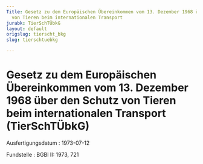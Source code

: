```yaml
---
Title: Gesetz zu dem Europäischen Übereinkommen vom 13. Dezember 1968 über den Schutz
  von Tieren beim internationalen Transport
jurabk: TierSchTÜbkG
layout: default
origslug: tierscht_bkg
slug: tierschtuebkg

---
```


# Gesetz zu dem Europäischen Übereinkommen vom 13. Dezember 1968 über den Schutz von Tieren beim internationalen Transport (TierSchTÜbkG)

Ausfertigungsdatum
:   1973-07-12

Fundstelle
:   BGBl II: 1973, 721

